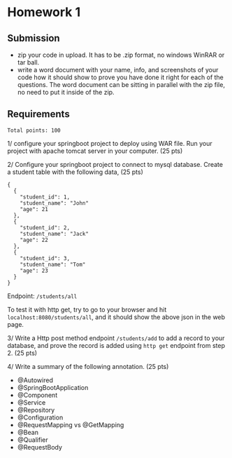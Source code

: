 # Homework 1

## Submission

* zip your code in upload. It has to be .zip format, no windows WinRAR or tar ball.
* write a word document with your name, info, and screenshots of your code how it should show to prove you have done it right for each of the questions. The word document can be sitting in parallel with the zip file, no need to put it inside of the zip.

## Requirements

`Total points: 100`

1/ configure your springboot project to deploy using WAR file. 
Run your project with apache tomcat server in your computer. (25 pts)

2/ Configure your springboot project to connect to mysql database. Create a student table with the following data, (25 pts)

```
{
  {
    "student_id": 1,
    "student_name": "John"
    "age": 21
  },
  {
    "student_id": 2,
    "student_name": "Jack"
    "age": 22
  },
  {
    "student_id": 3,
    "student_name": "Tom"
    "age": 23
  }
}
```

Endpoint: `/students/all`

To test it with http get, try to go to your browser and hit `localhost:8080/students/all`, and it should show the above json in the web page.

3/ Write a Http post method endpoint `/students/add` to add a record to your database, and prove the record is added using `http get` endpoint from step 2. (25 pts)

4/ Write a summary of the following annotation. (25 pts)

- @Autowired
- @SpringBootApplication
- @Component
- @Service
- @Repository
- @Configuration
- @RequestMapping vs @GetMapping
- @Bean
- @Qualifier
- @RequestBody

